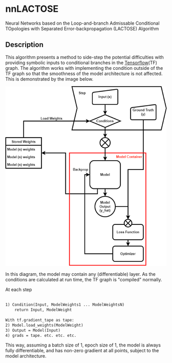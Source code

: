 # nnLACTOSE
Neural Networks based on the Loop-and-branch Admissable Conditional TOpologies with Separated Error-backpropagation (LACTOSE) Algorithm
## Description
This algorithm presents a method to side-step the potential difficulties with providing symbolic inputs to conditional branches in the [Tensorflow](https://www.tensorflow.org/)(TF) graph. The algorithm works with implementing the condition outside of the TF graph so that the smoothness of the model architecture is not affected. This is demonstrated by the image below.    

![Model.png](/imgs/Model.png "San Juan Mountains")

In this diagram, the model may contain any (differentiable) layer. As the conditions are calculated at run time, the TF graph is "compiled" normally. 

At each step
<pre><code>
1) Condition(Input, ModelWeights1 ... ModelWeightsN)
    return Input, ModelWeight

With tf.gradient_tape as tape:
2) Model.load_weights(ModelWeight)
3) Output = Model(Input)
4) grads = tape. etc. etc. etc.
</code></pre>

This way, assuming a batch size of 1, epoch size of 1, the model is always fully differentiable, and has non-zero gradient at all points, subject to the model architecture.
